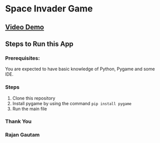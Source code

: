 # Space Invader Game

## [Video Demo](https://youtu.be/8fQOAa80k88)

## Steps to Run this App

### Prerequisites:

You are expected to have basic knowledge of Python, Pygame and some IDE.

### Steps

1. Clone this repository
2. Install pygame by using the command `pip install pygame`
3. Run the main file

### Thank You

### Rajan Gautam
